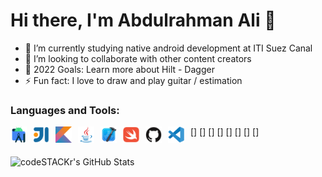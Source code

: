 # Hi there, I'm Abdulrahman Ali 👋 


- 🌱 I’m currently studying native android development at ITI Suez Canal 
- 👯 I’m looking to collaborate with other content creators
- 🥅 2022 Goals: Learn more about Hilt - Dagger
- ⚡ Fun fact: I love to draw and play guitar / estimation

### Languages and Tools:

[<img align="left" alt="Android Studio" width="26px" src="https://github.com/devicons/devicon/blob/v2.15.1/icons/androidstudio/androidstudio-original.svg" style="padding-right:10px;" />]
[<img align="left" alt="Intellij" width="26px" src="https://github.com/devicons/devicon/blob/v2.15.1/icons/intellij/intellij-original.svg" style="padding-right:10px;" />]
[<img align="left" alt="Kotlin" width="26px" src="https://github.com/devicons/devicon/blob/v2.15.1/icons/kotlin/kotlin-original.svg" style="padding-right:10px;" />]
[<img align="left" alt="Java" width="26px" src="https://github.com/devicons/devicon/blob/v2.15.1/icons/java/java-original.svg" style="padding-right:10px;" />]
[<img align="left" alt="xcode" width="26px" src="https://github.com/devicons/devicon/blob/v2.15.1/icons/xcode/xcode-original.svg" style="padding-right:10px;" />]
[<img align="left" alt="swift" width="26px" src="https://github.com/devicons/devicon/blob/v2.15.1/icons/swift/swift-original.svg" style="padding-right:10px;" />]
[<img align="left" alt="github" width="26px" src="https://github.com/devicons/devicon/blob/v2.15.1/icons/github/github-original.svg" style="padding-right:10px;" />]
[<img align="left" alt="Visual Studio Code" width="26px" src="https://github.com/devicons/devicon/blob/v2.15.1/icons/vscode/vscode-original.svg" style="padding-right:10px;" />]

<br />


<img align="left" alt="codeSTACKr's GitHub Stats" src="https://github-readme-stats.vercel.app/api?username=AbdulrahmanAli19&show_icons=true&hide_border=false&title_color=ff652f&icon_color=FFE400&bg_color=09131B&text_color=ffffff&border_color=0c1a25" />

